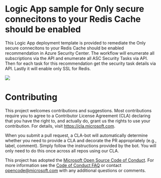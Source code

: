 # Logic App sample for Only secure connecitons to your Redis Cache should be enabled

This Logic App deployment template is provided to remediate the Only secure connecitons to your Redis Cache should be enabled recommendation in Azure Security Center.  The workflow will enumerate all 
subscriptions via the API and enumerate all ASC Security Tasks via API.  Then for each task for this recommendation
get the security task details via API.  Lastly it will enable only SSL for Redis.  

<a href="hhttps://portal.azure.com/#create/Microsoft.Template/uri/https%3A%2F%2Fraw.githubusercontent.com%2Fwilbug1git1%2FAzure-Security-Center%2Fwilbug1-redis-ssl%2FRemediation%2520scripts%2FOnly%2520secure%2520connections%2520to%2520your%2520Redis%2520Cache%2520should%2520be%2520enabled%2FLogic%2520App%2Fazuredeploy.json" target="_blank">
    <img src="http://azuredeploy.net/deploybutton.png"/>
</a>

# Contributing

This project welcomes contributions and suggestions.  Most contributions require you to agree to a
Contributor License Agreement (CLA) declaring that you have the right to, and actually do, grant us
the rights to use your contribution. For details, visit https://cla.microsoft.com.

When you submit a pull request, a CLA-bot will automatically determine whether you need to provide
a CLA and decorate the PR appropriately (e.g., label, comment). Simply follow the instructions
provided by the bot. You will only need to do this once across all repos using our CLA.

This project has adopted the [Microsoft Open Source Code of Conduct](https://opensource.microsoft.com/codeofconduct/).
For more information see the [Code of Conduct FAQ](https://opensource.microsoft.com/codeofconduct/faq/) or
contact [opencode@microsoft.com](mailto:opencode@microsoft.com) with any additional questions or comments.